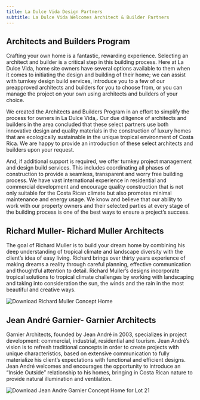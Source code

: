 ```yaml
---
title: La Dulce Vida Design Partners
subtitle: La Dulce Vida Welcomes Architect & Builder Partners
---
```

## Architects and Builders Program

Crafting your own home is a fantastic, rewarding experience. Selecting an architect and builder is a critical step in this building process. Here at La Dulce Vida, home site owners have several options available to them when it comes to initiating the design and building of their home; we can assist with turnkey design build services, introduce you to a few of our preapproved architects and builders for you to choose from, or you can manage the project on your own using architects and builders of your choice.

We created the Architects and Builders Program in an effort to simplify the process for owners in La Dulce Vida,. Our due diligence of architects and builders in the area concluded that these select partners use both innovative design and quality materials in the construction of luxury homes that are ecologically sustainable in the unique tropical environment of Costa Rica. We are happy to provide an introduction of these select architects and builders upon your request.

And, if additional support is required, we offer turnkey project management and design build services. This includes coordinating all phases of construction to provide a seamless, transparent and worry free building process. We have vast international experience in residential and commercial development and encourage quality construction that is not only suitable for the Costa Rican climate but also promotes minimal maintenance and energy usage. We know and believe that our ability to work with our property owners and their selected parties at every stage of the building process is one of the best ways to ensure a project’s success.

## Richard Muller- Richard Muller Architects

The goal of Richard Muller is to build your dream home by combining his deep understanding of tropical climate and landscape diversity with the client’s idea of easy living. Richard brings over thirty years experience of making dreams a reality through careful planning, effective communication and thoughtful attention to detail. Richard Muller’s designs incorporate tropical solutions to tropical climate challenges by working with landscaping and taking into consideration the sun, the winds and the rain in the most beautiful and creative ways.

![Download Richard Muller Concept Home](/images/pages/richard-muller-concept-lot-19.jpg)

## Jean André Garnier- Garnier Architects

Garnier Architects, founded by Jean André in 2003, specializes in project development: commercial, industrial, residential and tourism. Jean André’s vision is to refresh traditional concepts in order to create projects with unique characteristics, based on extensive communication to fully materialize his client’s expectations with functional and efficient designs. Jean André welcomes and encourages the opportunity to introduce an “Inside Outside” relationship to his homes, bringing in Costa Rican nature to provide natural illumination and ventilation.

![Download Jean Andre Garnier Concept Home for Lot 21](/images/pagesjean-andre-garnier-concept-lot-21.jpg)
